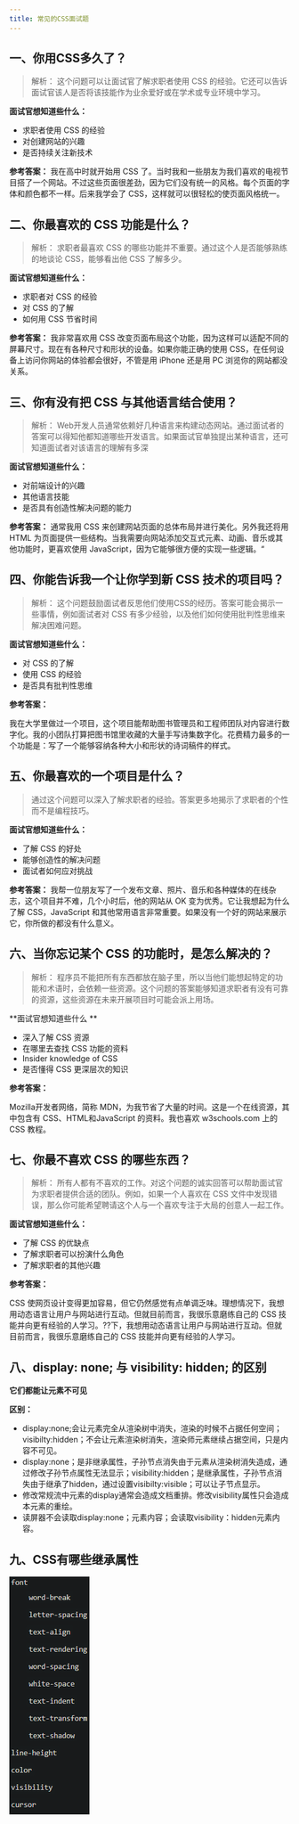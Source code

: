 ```yaml
---
title: 常见的CSS面试题
---
```


## 一、你用CSS多久了？
>解析：
>这个问题可以让面试官了解求职者使用 CSS 的经验。它还可以告诉面试官该人是否将该技能作为业余爱好或在学术或专业环境中学习。

**面试官想知道些什么：**
* 求职者使用 CSS 的经验
* 对创建网站的兴趣
* 是否持续关注新技术

**参考答案：**
我在高中时就开始用 CSS 了。当时我和一些朋友为我们喜欢的电视节目搭了一个网站。不过这些页面很差劲，因为它们没有统一的风格。每个页面的字体和颜色都不一样。后来我学会了 CSS，这样就可以很轻松的使页面风格统一。

## 二、你最喜欢的 CSS 功能是什么？
>解析：
>求职者最喜欢 CSS 的哪些功能并不重要。通过这个人是否能够熟练的地谈论 CSS，能够看出他 CSS 了解多少。

**面试官想知道些什么：**
* 求职者对 CSS 的经验
* 对 CSS 的了解
* 如何用 CSS 节省时间

**参考答案：**
我非常喜欢用 CSS 改变页面布局这个功能，因为这样可以适配不同的屏幕尺寸。现在有各种尺寸和形状的设备。如果你能正确的使用 CSS，在任何设备上访问你网站的体验都会很好，不管是用 iPhone 还是用 PC 浏览你的网站都没关系。

## 三、你有没有把 CSS 与其他语言结合使用？
>解析：
>Web开发人员通常依赖好几种语言来构建动态网站。通过面试者的答案可以得知他都知道哪些开发语言。如果面试官单独提出某种语言，还可知道面试者对该语言的理解有多深

**面试官想知道些什么：**
* 对前端设计的兴趣
* 其他语言技能
* 是否具有创造性解决问题的能力

**参考答案：**
通常我用 CSS 来创建网站页面的总体布局并进行美化。另外我还将用 HTML 为页面提供一些结构。当我需要向网站添加交互式元素、动画、音乐或其他功能时，更喜欢使用 JavaScript，因为它能够很方便的实现一些逻辑。“

## 四、你能告诉我一个让你学到新 CSS 技术的项目吗？

>解析：
>这个问题鼓励面试者反思他们使用CSS的经历。答案可能会揭示一些事情，例如面试者对 CSS 有多少经验，以及他们如何使用批判性思维来解决困难问题。

**面试官想知道些什么：**
* 对 CSS 的了解
* 使用 CSS 的经验
* 是否具有批判性思维

**参考答案：**

我在大学里做过一个项目，这个项目能帮助图书管理员和工程师团队对内容进行数字化。我的小团队打算把图书馆里收藏的大量手写诗集数字化。花费精力最多的一个功能是：写了一个能够容纳各种大小和形状的诗词稿件的样式。

## 五、你最喜欢的一个项目是什么？

>通过这个问题可以深入了解求职者的经验。答案更多地揭示了求职者的个性而不是编程技巧。

**面试官想知道些什么：**
* 了解 CSS 的好处
* 能够创造性的解决问题
* 面试者如何应对挑战

**参考答案：**
我帮一位朋友写了一个发布文章、照片、音乐和各种媒体的在线杂志，这个项目并不难，几个小时后，他的网站从 OK 变为优秀。它让我想起为什么了解 CSS，JavaScript 和其他常用语言非常重要。如果没有一个好的网站来展示它，你所做的都没有什么意义。

## 六、当你忘记某个 CSS 的功能时，是怎么解决的？

>解析：
>程序员不能把所有东西都放在脑子里，所以当他们能想起特定的功能和术语时，会依赖一些资源。这个问题的答案能够知道求职者有没有可靠的资源，这些资源在未来开展项目时可能会派上用场。

**面试官想知道些什么 **

* 深入了解 CSS 资源
* 在哪里去查找 CSS 功能的资料
* Insider knowledge of CSS
* 是否懂得 CSS 更深层次的知识

**参考答案：**

Mozilla开发者网络，简称 MDN，为我节省了大量的时间。这是一个在线资源，其中包含有 CSS、HTML和JavaScript 的资料。我也喜欢 w3schools.com 上的 CSS 教程。

## 七、你最不喜欢 CSS 的哪些东西？

>解析：
>所有人都有不喜欢的工作。对这个问题的诚实回答可以帮助面试官为求职者提供合适的团队。例如，如果一个人喜欢在 CSS 文件中发现错误，那么你可能希望聘请这个人与一个喜欢专注于大局的创意人一起工作。

**面试官想知道些什么：**
* 了解 CSS 的优缺点
* 了解求职者可以扮演什么角色
* 了解求职者的其他兴趣

**参考答案：**

CSS 使网页设计变得更加容易，但它仍然感觉有点单调乏味。理想情况下，我想用动态语言让用户与网站进行互动。但就目前而言，我很乐意磨练自己的 CSS 技能并向更有经验的人学习。??下，我想用动态语言让用户与网站进行互动。但就目前而言，我很乐意磨练自己的 CSS 技能并向更有经验的人学习。

## 八、display: none; 与 visibility: hidden; 的区别

**它们都能让元素不可见**

**区别：**
* display:none;会让元素完全从渲染树中消失，渲染的时候不占据任何空间；visibilty:hidden；不会让元素渲染树消失，渲染师元素继续占据空间，只是内容不可见。
* display:none；是非继承属性，子孙节点消失由于元素从渲染树消失造成，通过修改子孙节点属性无法显示；visibility:hidden；是继承属性，子孙节点消失由于继承了hidden，通过设置visibilty:visible；可以让子节点显示。
* 修改常规流中元素的display通常会造成文档重排。修改visibility属性只会造成本元素的重绘。
* 读屏器不会读取display:none；元素内容；会读取visibility：hidden元素内容。


## 九、CSS有哪些继承属性

![](./images/1562226169734.png)